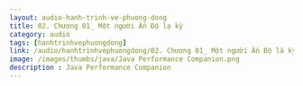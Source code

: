 ```yaml
---
layout: audio-hanh-trinh-ve-phuong-dong
title: 02. Chương 01_ Một người Ấn Độ lạ kỳ 
category: audio
tags: [hanhtrinhvephuongdong]
link: /audio/hanhtrinhvephuongdong/02. Chương 01_ Một người Ấn Độ là kỳ.mp3 
image: /images/thumbs/java/Java Performance Companion.png
description : Java Performance Companion 
---
```













